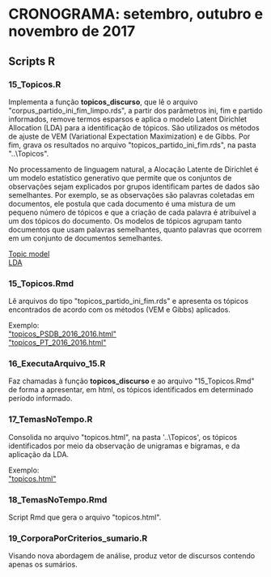 ﻿# CRONOGRAMA: setembro, outubro e novembro de 2017

## Scripts R

### 15_Topicos.R

Implementa a função **topicos_discurso**, que lê o arquivo "corpus_partido_ini_fim_limpo.rds", a partir dos parâmetros ini, fim e partido informados, remove termos esparsos e aplica o modelo Latent Dirichlet Allocation (LDA) para a identificação de tópicos. São utilizados os métodos de ajuste de VEM (Variational Expectation Maximization) e de Gibbs. Por fim, grava os resultados no arquivo "topicos_partido_ini_fim.rds", na pasta "..\Topicos".

No processamento de linguagem natural, a Alocação Latente de Dirichlet é um modelo estatístico generativo que permite que os conjuntos de observações sejam explicados por grupos identificam partes de dados são semelhantes. 
Por exemplo, se as observações são palavras coletadas em documentos, ele postula que cada documento é uma mistura de um pequeno número de tópicos e que a criação de cada palavra é atribuível a um dos tópicos do documento.
Os modelos de tópicos agrupam tanto documentos que usam palavras semelhantes, quanto palavras que ocorrem em um conjunto de documentos semelhantes.

[Topic model](https://en.wikipedia.org/wiki/Topic_model)  
[LDA](https://en.wikipedia.org/wiki/Latent_Dirichlet_allocation)

### 15_Topicos.Rmd

Lê arquivos do tipo "topicos_partido_ini_fim.rds" e apresenta os tópicos encontrados de acordo com os métodos (VEM e Gibbs) aplicados.

Exemplo:  
["topicos_PSDB_2016_2016.html"](http://htmlpreview.github.com/?https://github.com/Fpschwartz1/DiscursoDeputados/blob/master/04_2017SetNov/topicos_PSDB_2016_2016.html)  
["topicos_PT_2016_2016.html"](http://htmlpreview.github.com/?https://github.com/Fpschwartz1/DiscursoDeputados/blob/master/04_2017SetNov/topicos_PT_2016_2016.html)  

### 16_ExecutaArquivo_15.R

Faz chamadas à função **topicos_discurso** e ao arquivo "15_Topicos.Rmd" de forma a apresentar, em html, os tópicos identificados em determinado período informado.

### 17_TemasNoTempo.R

Consolida no arquivo "topicos.html", na pasta '..\Topicos', os tópicos identificados por meio da observação de unigramas e bigramas, e da aplicação da LDA. 

Exemplo:  
["topicos.html"](http://htmlpreview.github.com/?https://github.com/Fpschwartz1/DiscursoDeputados/blob/master/04_2017SetNov/topicos.html)  

### 18_TemasNoTempo.Rmd

Script Rmd que gera o arquivo "topicos.html".

### 19_CorporaPorCriterios_sumario.R

Visando nova abordagem de análise, produz vetor de discursos contendo apenas os sumários.








